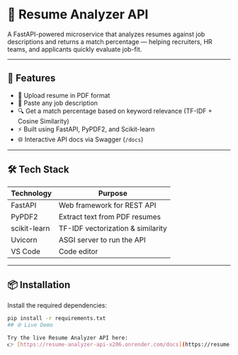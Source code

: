 # 📄 Resume Analyzer API

A FastAPI-powered microservice that analyzes resumes against job descriptions and returns a match percentage — helping recruiters, HR teams, and applicants quickly evaluate job-fit.

---

## 🚀 Features

- 📂 Upload resume in PDF format
- 📄 Paste any job description
- 🔍 Get a match percentage based on keyword relevance (TF-IDF + Cosine Similarity)
- ⚡ Built using FastAPI, PyPDF2, and Scikit-learn
- 🌐 Interactive API docs via Swagger (`/docs`)

---

## 🛠️ Tech Stack

| Technology      | Purpose                          |
|-----------------|----------------------------------|
| FastAPI         | Web framework for REST API       |
| PyPDF2          | Extract text from PDF resumes    |
| scikit-learn    | TF-IDF vectorization & similarity|
| Uvicorn         | ASGI server to run the API       |
| VS Code         | Code editor                      |

---

## 📦 Installation

Install the required dependencies:

```bash
pip install -r requirements.txt
## 🌐 Live Demo

Try the live Resume Analyzer API here:  
👉 [https://resume-analyzer-api-x206.onrender.com/docs](https://resume-analyzer-api-x206.onrender.com/docs)
